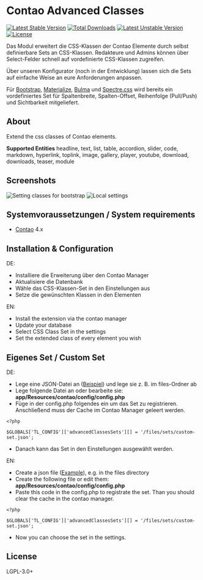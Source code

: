 Contao Advanced Classes
======================

[![Latest Stable Version](https://poser.pugx.org/contao-dd/advanced-classes-bundle/v/stable)](https://packagist.org/packages/contao-dd/advanced-classes-bundle) [![Total Downloads](https://poser.pugx.org/contao-dd/advanced-classes-bundle/downloads)](https://packagist.org/packages/contao-dd/advanced-classes-bundle) [![Latest Unstable Version](https://poser.pugx.org/contao-dd/advanced-classes-bundle/v/unstable)](https://packagist.org/packages/contao-dd/advanced-classes-bundle) [![License](https://poser.pugx.org/contao-dd/advanced-classes-bundle/license)](https://packagist.org/packages/contao-dd/advanced-classes-bundle)

Das Modul erweitert die CSS-Klassen der Contao Elemente durch selbst definierbare Sets an CSS-Klassen. Redakteure und Admins können über Select-Felder schnell auf vordefinierte CSS-Klassen zugreifen.

Über unseren Konfigurator (noch in der Entwicklung) lassen sich die Sets auf einfache Weise an eure Anforderungen anpassen.

Für [Bootstrap](https://getbootstrap.com/), [Materialize](https://materializecss.com/), [Bulma](https://bulma.io/) und [Spectre.css](https://picturepan2.github.io/spectre/) wird bereits ein vordefiniertes Set für Spaltenbreite, Spalten-Offset, Reihenfolge (Pull/Push) und Sichtbarkeit mitgeliefert.


About
-----

Extend the css classes of Contao elements.

**Supported Entities**
headline, text, list, table, accordion, slider, code, markdown, hyperlink, toplink, image, gallery, player, youtube, download, downloads, teaser, module 


Screenshots
-----------

![Setting classes for bootstrap](http://pdir.de/contao-dd/advanced-classes-screenshot1-contao4.png)
![Local settings](http://pdir.de/contao-dd/advanced-classes-screenshot2-contao4.png)


Systemvoraussetzungen / System requirements
-------------------

* [Contao](https://github.com/contao/standard-edition) 4.x


Installation & Configuration
----------------------------

DE:

* Installiere die Erweiterung über den Contao Manager
* Aktualisiere die Datenbank
* Wähle das CSS-Klassen-Set in den Einstellungen aus
* Setze die gewünschten Klassen in den Elementen

EN:

* Install the extension via the contao manager
* Update your database
* Select CSS Class Set in the settings
* Set the extended class of every element you wish


Eigenes Set / Custom Set
----------------------------

DE:

* Lege eine JSON-Datei an ([Beispiel](https://github.com/Contao-DD/advanced-classes-bundle/blob/master/src/Resources/public/sets/spectre.json)) und lege sie z. B. im files-Ordner ab
* Lege folgende Datei an oder bearbeite sie: **app/Resources/contao/config/config.php**
* Füge in der config.php folgendes ein um das Set zu registrieren. Anschließend muss der Cache im Contao Manager geleert werden.

```
<?php

$GLOBALS['TL_CONFIG']['advancedClassesSets'][] = '/files/sets/custom-set.json';
```

* Danach kann das Set in den Einstellungen ausgewählt werden.

EN:

* Create a json file ([Example](https://github.com/Contao-DD/advanced-classes-bundle/blob/master/src/Resources/public/sets/spectre.json)), e.g. in the files directory
* Create the following file or edit them: **app/Resources/contao/config/config.php**
* Paste this code in the config.php to registrate the set. Than you should clear the cache in the contao manager.

```
<?php

$GLOBALS['TL_CONFIG']['advancedClassesSets'][] = '/files/sets/custom-set.json';
```

* Now you can choose the set in the settings.


License
---------------
LGPL-3.0+

